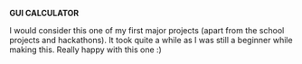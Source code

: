 **GUI CALCULATOR**

I would consider this one of my first major projects (apart from the school projects and hackathons). It took quite a while as I was still a beginner while making this. Really happy with this one :)
